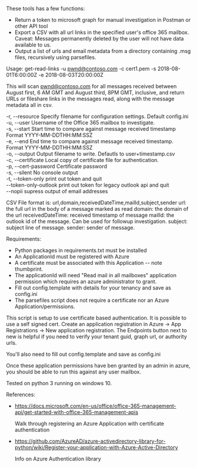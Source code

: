  These tools has a few functions:
  * Return a token to microsoft graph for manual investigation in Postman or other API tool
  * Export a CSV with all url links in the specified user's office 365 mailbox.  Caveat:  Messages permanently deleted
    by the user will not have data available to us.
  * Output a list of urls and email metadata from a directory containing .msg files, recursively using parsefiles.
    
  
 Usage:
 get-read-links -u pwnd@contoso.com -c cert1.pem -s 2018-08-01T6:00:00Z -e 2018-08-03T20:00:00Z

 This will scan pwnd@contoso.com for all messages received between August first, 6 AM GMT and August third, 8PM GMT, 
 inclusive, and return URLs or fileshare links in the messages read, along with the message metadata all in csv.

 -r, --resource         Specify filename for configuration settings.  Default config.ini  
 -u, --user             Username of the Office 365 mailbox to investigate.  
 -s, --start            Start time to compare against message received timestamp  Format YYYY-MM-DDTHH:MM:SSZ  
 -e, --end              End time to compare against message received timestamp. Format YYYY-MM-DDTHH:MM:SSZ  
 -o, --output           Output filename to write.  Defautls to user+timestamp.csv  
 -c, --certificate      Local copy of certificate file for authentication.  
 -p, --cert-password    Certificate password   
 -s, --silent           No console output  
 -t, --token-only       print out token and quit  
 --token-only-outlook   print out token for legacy outlook api and quit  
 --nopii                supress output of email addresses  

 CSV File format is: url,domain,receivedDateTime,mailId,subject,sender
    url: the full url in the body of a message marked as read
    domain: the domain of the url
    receivedDateTime:   received timestamp of message
    mailId:             the outlook id of the message.  Can be used for followup investigation.
    subject:            subject line of message.
    sender:             sender of message.
    
 Requirements:
  * Python packages in requirements.txt must be installed
  * An ApplicationId must be registered with Azure
  * A certificate must be associated with this Application -- note thumbprint.
  * The applicationId will need "Read mail in all mailboxes" application permission which requires an 
    azure administrator to grant.
  * Fill out config.template with details for your tenancy and save as config.ini  
  * The parsefiles script does not require a certificate nor an Azure Application/permissions.
 
 This script is setup to use certificate based authentication.  It is possible to use a self signed cert.
 Create an application registration in Azure -> App Registrations -> New application registration.
 The Endpoints button next to new is helpful if you need to verify your tenant guid, graph url, or authority urls.

 You'll also need to fill out config.template and save as config.ini	

 Once these application permissions have ben granted by an admin in azure, you should be able to run this against any
 user mailbox.

 Tested on python 3 running on windows 10.

References:
* https://docs.microsoft.com/en-us/office/office-365-management-api/get-started-with-office-365-management-apis
    
    Walk through registering an Azure Application with certificate authentication


* https://github.com/AzureAD/azure-activedirectory-library-for-python/wiki/Register-your-application-with-Azure-Active-Directory
    
    Info on Azure Authentication library
    
